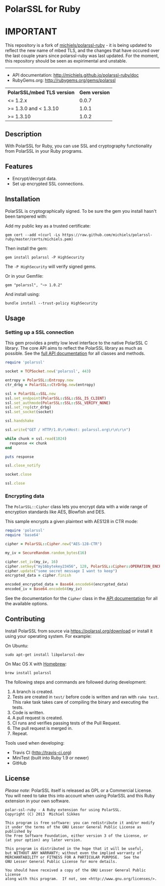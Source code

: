 PolarSSL for Ruby
=================

# IMPORTANT

This repository is a fork of [michiels/polarssl-ruby](https://github.com/michiels/polarssl-ruby) - it is being updated to reflect the new name of mbed TLS, and the changes that have occured over the last couple years since polarssl-ruby was last updated. For the moment, this repository should be seen as expirimental and unstable.

---------------------------

* API documentation: http://michiels.github.io/polarssl-ruby/doc
* RubyGems.org: http://rubygems.org/gems/polarssl

<table>
  <tr>
    <th>PolarSSL/mbed TLS version</th>
    <th>Gem version</th>
  </tr>
  <tr>
    <td>&lt;= 1.2.x</td><td>0.0.7</td>
  </tr>
  <tr>
    <td>&gt;= 1.3.0 and &lt; 1.3.10</td><td>1.0.1</td>
  </tr>
  <tr>
    <td>&gt;= 1.3.10</td><td>1.0.2</td>
  </tr>
</table>

## Description

With PolarSSL for Ruby, you can use SSL and cryptography functionality from PolarSSL in your Ruby programs.

## Features

* Encrypt/decrypt data.
* Set up encrypted SSL connections.

## Installation

PolarSSL is cryptographically signed. To be sure the gem you install hasn't been tampered with:

Add my public key as a trusted certificate:


```
gem cert --add <(curl -Ls https://raw.github.com/michiels/polarssl-ruby/master/certs/michiels.pem)
```

Then install the gem:

```
gem install polarssl -P HighSecurity
```

The `-P HighSecurity` will verify signed gems.

Or in your Gemfile:

```
gem "polarssl", "~> 1.0.2"
```

And install using:

```
bundle install --trust-policy HighSecurity
```

## Usage

### Setting up a SSL connection

This gem provides a pretty low level interface to the native PolarSSL C library.
The core API aims to reflect the PolarSSL library as much as possible. See the
[full API documentation](http://michiels.github.io/polarssl-ruby/doc/) for all classes and methods.

```ruby
require 'polarssl'

socket = TCPSocket.new('polarssl', 443)

entropy = PolarSSL::Entropy.new
ctr_drbg = PolarSSL::CtrDrbg.new(entropy)

ssl = PolarSSL::SSL.new
ssl.set_endpoint(PolarSSL::SSL::SSL_IS_CLIENT)
ssl.set_authmode(PolarSSL::SSL::SSL_VERIFY_NONE)
ssl.set_rng(ctr_drbg)
ssl.set_socket(socket)

ssl.handshake

ssl.write("GET / HTTP/1.0\r\nHost: polarssl.org\r\n\r\n")

while chunk = ssl.read(1024)
  response << chunk
end

puts response

ssl.close_notify

socket.close

ssl.close
```

### Encrypting data

The `PolarSSL::Cipher` class lets you encrypt data with a wide range of
encryption standards like AES, Blowfish and DES.

This sample encrypts a given plaintext with AES128 in CTR mode:

```ruby
require 'polarssl'
require 'base64'

cipher = PolarSSL::Cipher.new("AES-128-CTR")

my_iv = SecureRandom.random_bytes(16)

cipher.set_iv(my_iv, 16)
cipher.setkey("my16bytekey23456", 128, PolarSSL::Cipher::OPERATION_ENCRYPT)
cipher.update("some secret message I want to keep")
encrypted_data = cipher.finish

encoded_encrypted_data = Base64.encode64(encrypted_data)
encoded_iv = Base64.encode64(my_iv)
```

See the documentation for the `Cipher` class in the [API documentation](http://michiels.github.io/polarssl-ruby/doc)
for all the available options.

## Contributing

Install PolarSSL from source via https://polarssl.org/download or install it using your operating system. For example:

On Ubuntu:

```
sudo apt-get install libpolarssl-dev
```

On Mac OS X with [Homebrew](http://mxcl.github.io/homebrew/):

```
brew install polarssl
```

The following steps and commands are followed during development:

1. A branch is created.
2. Tests are created in `test/` before code is written and ran with `rake test`. This rake task takes care of compiling the binary and executing the tests.
3. Code is written.
4. A pull request is created.
5. CI runs and verifies passing tests of the Pull Request.
6. The pull request is merged in.
7. Repeat.

Tools used when developing:

* Travis CI (http://travis-ci.org)
* MiniTest (built into Ruby 1.9 or newer)
* GitHub

## License

*Please note*: PolarSSL itself is released as GPL or a Commercial License.
You will need to take this into account when using PolarSSL and this Ruby extension in your
own software.

```
polar-ssl-ruby - A Ruby extension for using PolarSSL.
Copyright (C) 2013  Michiel Sikkes

This program is free software: you can redistribute it and/or modify
it under the terms of the GNU Lesser General Public License as published by
the Free Software Foundation, either version 3 of the License, or
(at your option) any later version.

This program is distributed in the hope that it will be useful,
but WITHOUT ANY WARRANTY; without even the implied warranty of
MERCHANTABILITY or FITNESS FOR A PARTICULAR PURPOSE.  See the
GNU Lesser General Public License for more details.

You should have received a copy of the GNU Lesser General Public License
along with this program.  If not, see <http://www.gnu.org/licenses/>.
```
